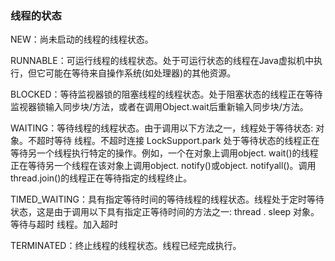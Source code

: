 ### 线程的状态

   NEW：尚未启动的线程的线程状态。
   
   RUNNABLE：可运行线程的线程状态。处于可运行状态的线程在Java虚拟机中执行，但它可能在等待来自操作系统(如处理器)的其他资源。
   
   BLOCKED：等待监视器锁的阻塞线程的线程状态。处于阻塞状态的线程正在等待监视器锁输入同步块/方法，或者在调用Object.wait后重新输入同步块/方法。
   
   WAITING：等待线程的线程状态。由于调用以下方法之一，线程处于等待状态: 对象。不超时等待 线程。不超时连接 LockSupport.park 处于等待状态的线程正在等待另一个线程执行特定的操作。例如，一个在对象上调用object. wait()的线程正在等待另一个线程在该对象上调用object. notify()或object. notifyall()。调用thread.join()的线程正在等待指定的线程终止。
   
   TIMED_WAITING：具有指定等待时间的等待线程的线程状态。线程处于定时等待状态，这是由于调用以下具有指定正等待时间的方法之一: thread . sleep 对象。等待与超时 线程。加入超时
   
   TERMINATED：终止线程的线程状态。线程已经完成执行。